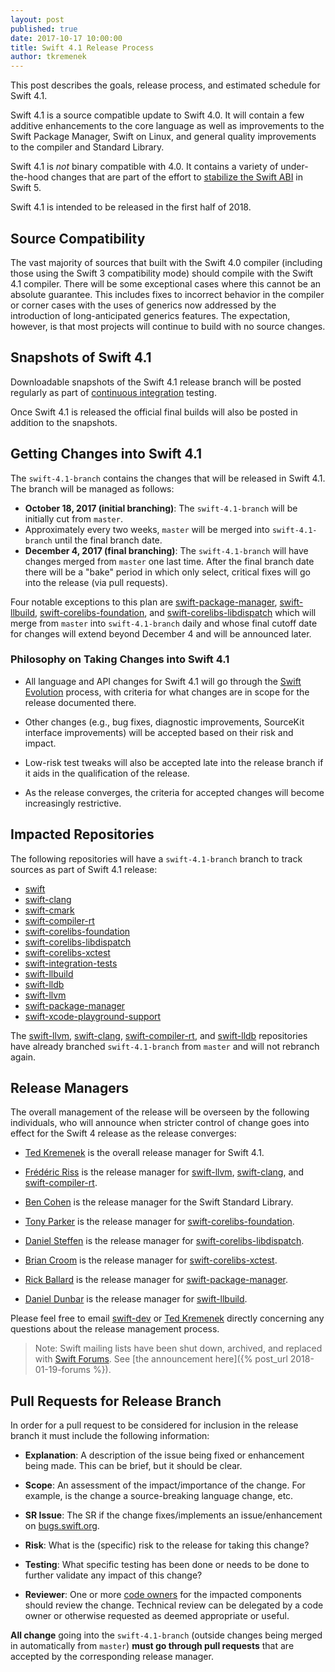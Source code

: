 ```yaml
---
layout: post
published: true
date: 2017-10-17 10:00:00
title: Swift 4.1 Release Process
author: tkremenek
---
```


This post describes the goals, release process, and estimated schedule for Swift 4.1.

Swift 4.1 is a source compatible update to Swift 4.0.  It will contain a few additive enhancements to the core language as well as improvements to the Swift Package Manager, Swift on Linux, and general quality improvements to the compiler and Standard Library.

Swift 4.1 is *not* binary compatible with 4.0.  It contains a variety of under-the-hood changes that are part of the effort to [stabilize the Swift ABI](/abi-stability/) in Swift 5.

Swift 4.1 is intended to be released in the first half of 2018.

## Source Compatibility

The vast majority of sources that built with the Swift 4.0 compiler (including those using the Swift 3 compatibility mode) should compile with the Swift 4.1 compiler.  There will be some exceptional cases where this cannot be an absolute guarantee.  This includes fixes to incorrect behavior in the compiler or corner cases with the uses of generics now addressed by the introduction of long-anticipated generics features.  The expectation, however, is that most projects will continue to build with no source changes.

## Snapshots of Swift 4.1

Downloadable snapshots of the Swift 4.1 release branch will be posted regularly as part of [continuous integration](https://ci.swift.org) testing.

Once Swift 4.1 is released the official final builds will also be posted in addition to the snapshots.

## Getting Changes into Swift 4.1

The `swift-4.1-branch` contains the changes that will be released in Swift 4.1.  The branch will be managed as follows:

* **October 18, 2017 (initial branching)**: The `swift-4.1-branch` will be initially cut from `master`.
* Approximately every two weeks, `master` will be merged into `swift-4.1-branch` until the final branch date.
* **December 4, 2017 (final branching)**: The `swift-4.1-branch` will have changes merged from `master` one last time.  After the final branch date there will be a "bake" period in which only select, critical fixes will go into the release (via pull requests).

Four notable exceptions to this plan are [swift-package-manager], [swift-llbuild], [swift-corelibs-foundation], and [swift-corelibs-libdispatch] which will merge from `master` into `swift-4.1-branch` daily and whose final cutoff date for changes will extend beyond December 4 and will be announced later.

### Philosophy on Taking Changes into Swift 4.1

- All language and API changes for Swift 4.1 will go through the [Swift Evolution](https://github.com/apple/swift-evolution) process, with criteria for what changes are in scope for the release documented there.

- Other changes (e.g., bug fixes, diagnostic improvements, SourceKit interface improvements) will be accepted based on their risk and impact.

- Low-risk test tweaks will also be accepted late into the release branch if it aids in the qualification of the release.

- As the release converges, the criteria for accepted changes will become increasingly restrictive.

## Impacted Repositories

The following repositories will have a `swift-4.1-branch` branch to track sources as part of Swift 4.1 release:

* [swift]
* [swift-clang]
* [swift-cmark]
* [swift-compiler-rt]
* [swift-corelibs-foundation]
* [swift-corelibs-libdispatch]
* [swift-corelibs-xctest]
* [swift-integration-tests]
* [swift-llbuild]
* [swift-lldb]
* [swift-llvm]
* [swift-package-manager]
* [swift-xcode-playground-support]

The [swift-llvm], [swift-clang], [swift-compiler-rt], and [swift-lldb] repositories have already branched `swift-4.1-branch` from `master` and will not rebranch again.

## Release Managers

The overall management of the release will be overseen by the following individuals, who will announce when stricter control of change goes into effect for the Swift 4 release as the release converges:

- [Ted Kremenek] is the overall release manager for Swift 4.1.

- [Frédéric Riss](https://github.com/fredriss)
  is the release manager for [swift-llvm], [swift-clang], and [swift-compiler-rt].

- [Ben Cohen](https://github.com/airspeedswift) is the release manager for the Swift Standard Library.

- [Tony Parker](https://github.com/parkera) is the release
  manager for [swift-corelibs-foundation].

- [Daniel Steffen](https://github.com/das) is the release
  manager for [swift-corelibs-libdispatch].

- [Brian Croom](https://github.com/briancroom) is the
  release manager for [swift-corelibs-xctest].

- [Rick Ballard](https://github.com/rballard) is the release
  manager for [swift-package-manager].

- [Daniel Dunbar](https://github.com/ddunbar) is the release
  manager for [swift-llbuild].

Please feel free to email [swift-dev] or [Ted Kremenek] directly concerning any
questions about the release management process.

> Note: Swift mailing lists have been shut down, archived, and replaced with
> [Swift Forums](https://forums.swift.org). See
> [the announcement here]({% post_url 2018-01-19-forums %}).

## Pull Requests for Release Branch

In order for a pull request to be considered for inclusion in the release branch it must include the following information:

- **Explanation**: A description of the issue being fixed or
  enhancement being made.  This can be brief, but it should be
  clear.

- **Scope**: An assessment of the impact/importance of the change.
  For example, is the change a source-breaking language change, etc.

- **SR Issue**: The SR if the change fixes/implements an
  issue/enhancement on [bugs.swift.org](https://bugs.swift.org).

- **Risk**: What is the (specific) risk to the release for taking this
  change?

- **Testing**: What specific testing has been done or needs to be done
  to further validate any impact of this change?

- **Reviewer**: One or more [code owners](/community/#code-owners) for the impacted components should review the change. Technical review can be delegated by a code owner or otherwise requested as deemed appropriate or
useful.

**All change** going into the `swift-4.1-branch` (outside changes being merged in automatically from `master`) **must go through pull requests** that are accepted by the corresponding release manager.

[Ted Kremenek]: https://github.com/tkremenek
[swift-dev]: https://lists.swift.org/pipermail/swift-dev/
[swift]: https://github.com/apple/swift
[swift-llvm]: https://github.com/apple/swift-llvm
[swift-clang]: https://github.com/apple/swift-clang
[swift-lldb]: https://github.com/apple/swift-lldb
[swift-cmark]: https://github.com/apple/swift-cmark
[swift-llbuild]: https://github.com/apple/swift-llbuild
[swift-compiler-rt]: https://github.com/apple/swift-compiler-rt
[swift-package-manager]: https://github.com/apple/swift-package-manager
[swift-corelibs-foundation]: https://github.com/apple/swift-corelibs-foundation
[swift-corelibs-libdispatch]: https://github.com/apple/swift-corelibs-libdispatch
[swift-xcode-playground-support]: https://github.com/apple/swift-xcode-playground-support
[swift-integration-tests]: https://github.com/apple/swift-integration-tests
[swift-corelibs-xctest]: https://github.com/apple/swift-corelibs-xctest
